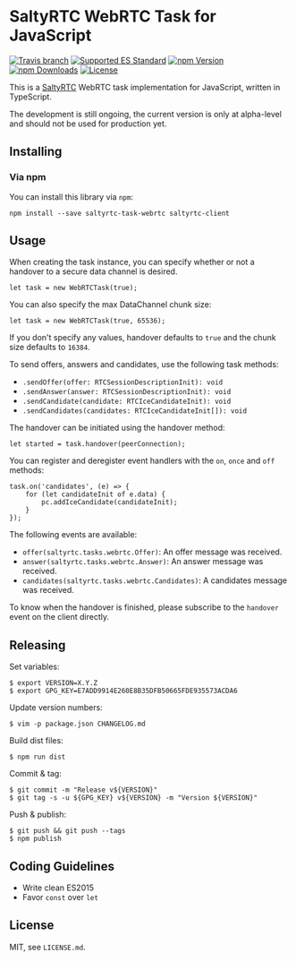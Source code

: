 # SaltyRTC WebRTC Task for JavaScript

[![Travis branch](https://img.shields.io/travis/saltyrtc/saltyrtc-task-webrtc-js/master.svg)](https://travis-ci.org/saltyrtc/saltyrtc-task-webrtc-js)
[![Supported ES Standard](https://img.shields.io/badge/javascript-ES5%20%2F%20ES2015-yellow.svg)](https://github.com/saltyrtc/saltyrtc-task-webrtc-js)
[![npm Version](https://img.shields.io/npm/v/saltyrtc-task-webrtc.svg?maxAge=2592000)](https://www.npmjs.com/package/saltyrtc-task-webrtc)
[![npm Downloads](https://img.shields.io/npm/dt/saltyrtc-task-webrtc.svg?maxAge=3600)](https://www.npmjs.com/package/saltyrtc-task-webrtc)
[![License](https://img.shields.io/badge/license-MIT-blue.svg)](https://github.com/saltyrtc/saltyrtc-task-webrtc-js)

This is a [SaltyRTC](https://github.com/saltyrtc/saltyrtc-meta) WebRTC task implementation
for JavaScript, written in TypeScript.

The development is still ongoing, the current version is only at alpha-level
and should not be used for production yet.

## Installing

### Via npm

You can install this library via `npm`:

    npm install --save saltyrtc-task-webrtc saltyrtc-client

## Usage

When creating the task instance, you can specify whether or not a handover to a secure data channel is desired.

    let task = new WebRTCTask(true);

You can also specify the max DataChannel chunk size:

    let task = new WebRTCTask(true, 65536);

If you don't specify any values, handover defaults to `true` and the chunk size defaults to `16384`.

To send offers, answers and candidates, use the following task methods:

* `.sendOffer(offer: RTCSessionDescriptionInit): void`
* `.sendAnswer(answer: RTCSessionDescriptionInit): void`
* `.sendCandidate(candidate: RTCIceCandidateInit): void`
* `.sendCandidates(candidates: RTCIceCandidateInit[]): void`

The handover can be initiated using the handover method:

    let started = task.handover(peerConnection);

You can register and deregister event handlers with the `on`, `once` and `off` methods:

    task.on('candidates', (e) => {
        for (let candidateInit of e.data) {
            pc.addIceCandidate(candidateInit);
        }
    });

The following events are available:

* `offer(saltyrtc.tasks.webrtc.Offer)`: An offer message was received.
* `answer(saltyrtc.tasks.webrtc.Answer)`: An answer message was received.
* `candidates(saltyrtc.tasks.webrtc.Candidates)`: A candidates message was received.

To know when the handover is finished, please subscribe to the `handover` event on the client directly.

## Releasing

Set variables:

    $ export VERSION=X.Y.Z
    $ export GPG_KEY=E7ADD9914E260E8B35DFB50665FDE935573ACDA6

Update version numbers:

    $ vim -p package.json CHANGELOG.md

Build dist files:

    $ npm run dist

Commit & tag:

    $ git commit -m "Release v${VERSION}"
    $ git tag -s -u ${GPG_KEY} v${VERSION} -m "Version ${VERSION}"

Push & publish:

    $ git push && git push --tags
    $ npm publish

## Coding Guidelines

- Write clean ES2015
- Favor `const` over `let`

## License

MIT, see `LICENSE.md`.
